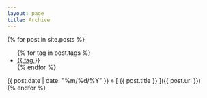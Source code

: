 ```yaml
---
layout: page
title: Archive
---
```


{% for post in site.posts %}
<ul class="tags">
  {% for tag in post.tags %}
    <li><a href="{{ site.baseurl }}tags.html#{{tag}}" class="tag">{{ tag }}</a></li>
  {% endfor %}
</ul>
<div>
<span>{{ post.date | date: "%m/%d/%Y" }}</span> &raquo; [ {{ post.title }} ]({{ post.url }})
</div>
{% endfor %}
